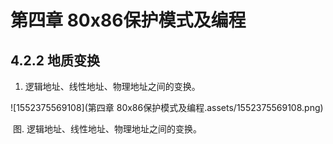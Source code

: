 # 第四章 80x86保护模式及编程

## 4.2.2 地质变换

1. 逻辑地址、线性地址、物理地址之间的变换。

![1552375569108](第四章 80x86保护模式及编程.assets/1552375569108.png)

​							图. 逻辑地址、线性地址、物理地址之间的变换。